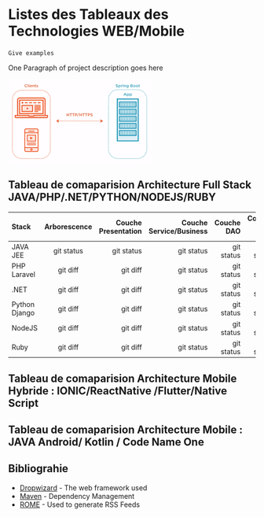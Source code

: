 #  Listes des Tableaux  des Technologies WEB/Mobile

```
Give examples

```
One Paragraph of project description goes here



![Alt text](/archi/images/clientSpringboot.png?raw=true "Title")



## Tableau de comaparision Architecture Full Stack  JAVA/PHP/.NET/PYTHON/NODEJS/RUBY

| Stack | Arborescence  | Couche Presentation |Couche Service/Business |Couche DAO |Couche REST API |Configuration |
| :---         |     :---:      |          ---: |         ---: |          ---: |          ---: |        ---: |
| JAVA JEE | git status     | git status    | git status    | git status    | git status    | git status    |
| PHP Laravel    | git diff       | git diff      | git status    | git status    | git status    | git status    |
| .NET    | git diff       | git diff      | git status    | git status    | git status    | git status    |
| Python Django     | git diff       | git diff      | git status    | git status    | git status    | git status    |
| NodeJS    | git diff       | git diff      | git status    | git status    | git status    | git status    |
| Ruby    | git diff       | git diff      | git status    | git status    | git status    | git status    |


## Tableau de comaparision Architecture Mobile Hybride  :  IONIC/ReactNative /Flutter/Native Script


## Tableau de comaparision Architecture Mobile     :  JAVA Android/ Kotlin / Code Name One


## Bibliograhie

* [Dropwizard](http://www.dropwizard.io/1.0.2/docs/) - The web framework used
* [Maven](https://maven.apache.org/) - Dependency Management
* [ROME](https://rometools.github.io/rome/) - Used to generate RSS Feeds
